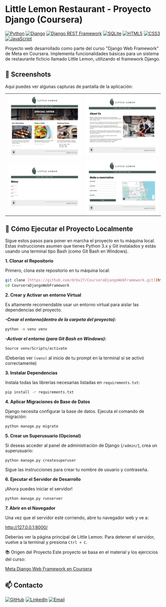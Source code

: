 # Little Lemon Restaurant - Proyecto Django (Coursera)

[![Python](https://img.shields.io/badge/Python-3.13-3776AB?logo=python&logoColor=white)](https://www.python.org/)
[![Django](https://img.shields.io/badge/Django-4.x-092E20?logo=django&logoColor=white)](https://www.djangoproject.com/)
[![Django REST Framework](https://img.shields.io/badge/Django%20REST%20Framework-3.x-A30000?logo=django&logoColor=white)](https://www.django-rest-framework.org/)
[![SQLite](https://img.shields.io/badge/SQLite-3-003B57?logo=sqlite&logoColor=white)](https://www.sqlite.org/index.html)
[![HTML5](https://img.shields.io/badge/HTML5-E34F26?logo=html5&logoColor=white)](https://developer.mozilla.org/en-US/docs/Web/Guide/HTML/HTML5)
[![CSS3](https://img.shields.io/badge/CSS3-1572B6?logo=css3&logoColor=white)](https://developer.mozilla.org/en-US/docs/Web/CSS)
[![JavaScript](https://img.shields.io/badge/JavaScript-F7DF1E?logo=javascript&logoColor=black)](https://developer.mozilla.org/en-US/docs/Web/JavaScript)

Proyecto web desarrollado como parte del curso "Django Web Framework" de Meta en Coursera. Implementa funcionalidades básicas para un sistema de restaurante ficticio llamado Little Lemon, utilizando el framework Django.

## 📸 Screenshots

Aquí puedes ver algunas capturas de pantalla de la aplicación:

<table>
  <tr>
    <td><img src="https://raw.githubusercontent.com/drbv27/CourseraDjangoWebFramework/main/restaurant/static/img/screenshots/Screenshot1.jpeg" alt="Screenshot 1" width="400"/></td>
    <td><img src="https://raw.githubusercontent.com/drbv27/CourseraDjangoWebFramework/main/restaurant/static/img/screenshots/Screenshot2.jpeg" alt="Screenshot 2" width="400"/></td>
  </tr>
  <tr>
    <td><img src="https://raw.githubusercontent.com/drbv27/CourseraDjangoWebFramework/main/restaurant/static/img/screenshots/Screenshot3.jpeg" alt="Screenshot 3" width="400"/></td>
    <td><img src="https://raw.githubusercontent.com/drbv27/CourseraDjangoWebFramework/main/restaurant/static/img/screenshots/Screenshot4.jpeg" alt="Screenshot 4" width="400"/></td>
  </tr>
</table>

## 🚀 Cómo Ejecutar el Proyecto Localmente

Sigue estos pasos para poner en marcha el proyecto en tu máquina local. Estas instrucciones asumen que tienes Python 3.x y Git instalados y estás usando una terminal tipo Bash (como Git Bash en Windows).

**1. Clonar el Repositorio**

Primero, clona este repositorio en tu máquina local:

```bash
git clone [https://github.com/drbv27/CourseraDjangoWebFramework.git](https://github.com/drbv27/CourseraDjangoWebFramework.git)
cd CourseraDjangoWebFramework
```

**2. Crear y Activar un entorno Virtual**

Es altamente recomendable usar un entorno virtual para aislar las dependencias del proyecto.

**_-Crear el entorno(dentro de la carpeta del proyecto):_**

```bash
python -m venv venv
```

**_-Activar el entorno (para Git Bash en Windows):_**

```bash
Source venv/Scripts/activate
```

(Deberías ver `(venv)` al inicio de tu prompt en la terminal si se activó correctamente)

**3. Instalar Dependencias**

Instala todas las librerías necesarias listadas en `requirements.txt`:

```bash
pip install -r requirements.txt
```

**4. Aplicar Migraciones de Base de Datos**

Django necesita configurar la base de datos. Ejecuta el comando de migración:

```bash
python manage.py migrate
```

**5. Crear un Superusuario (Opcional)**

Si deseas acceder al panel de administración de Django (`/admin/`), crea un superusuario:

```bash
python manage.py createsuperuser
```

Sigue las instrucciones para crear tu nombre de usuario y contraseña.

**6. Ejecutar el Servidor de Desarrollo**

¡Ahora puedes iniciar el servidor!

```bash
python manage.py runserver
```

**7. Abrir en el Navegador**

Una vez que el servidor esté corriendo, abre tu navegador web y ve a:

http://127.0.0.1:8000/

Deberías ver la página principal de Little Lemon.
Para detener el servidor, vuelve a la terminal y presiona `Ctrl + C`.

📚 Origen del Proyecto
Este proyecto se basa en el material y los ejercicios del curso:

[Meta Django Web Framework en Coursera](https://www.coursera.org/learn/django-web-framework-es)

## 📫 Contacto

[![GitHub](https://img.shields.io/badge/GitHub-drbv27-181717?logo=github)](https://github.com/drbv27)
[![LinkedIn](https://img.shields.io/badge/LinkedIn-DiegoBonilla-0A66C2?logo=linkedin)](https://www.linkedin.com/in/diego-ricardo-bonilla-villa-7179254a/) [![Email](https://img.shields.io/badge/Email-DiegoBonilla-D14836?logo=gmail)](mailto:drbv27@gmail.com)
